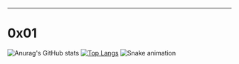 
---
# 0x01

![Anurag's GitHub stats](https://github-readme-stats.vercel.app/api?username=ardi-nugraha&show_icons=true&theme=cobalt)
[![Top Langs](https://github-readme-stats.vercel.app/api/top-langs/?username=ardi-nugraha&layout=donut-vertical&theme=radical)](https://github.com/ardi-nugraha/github-readme-stats)
![Snake animation](https://github.com/thepiyushmalhotra/thepiyushmalhotra/blob/output/github-contribution-grid-snake.svg)
